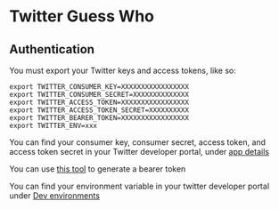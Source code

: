 # Twitter Guess Who

## Authentication
You must export your Twitter keys and access tokens, like so: 

```
export TWITTER_CONSUMER_KEY=XXXXXXXXXXXXXXXXX
export TWITTER_CONSUMER_SECRET=XXXXXXXXXXXXXX
export TWITTER_ACCESS_TOKEN=XXXXXXXXXXXXXXXXX
export TWITTER_ACCESS_TOKEN_SECRET=XXXXXXXXXX
export TWITTER_BEARER_TOKEN=XXXXXXXXXXXXXXXXX
export TWITTER_ENV=xxx 
```

You can find your consumer key, consumer secret, access token, and access token secret in your Twitter developer portal, under [app details](https://developer.twitter.com/en/apps/)

You can use [this tool](https://glitch.com/~twitter-bearer-token) to generate a bearer token 

You can find your environment variable in your twitter developer portal under [Dev environments](https://developer.twitter.com/en/account/environments)
